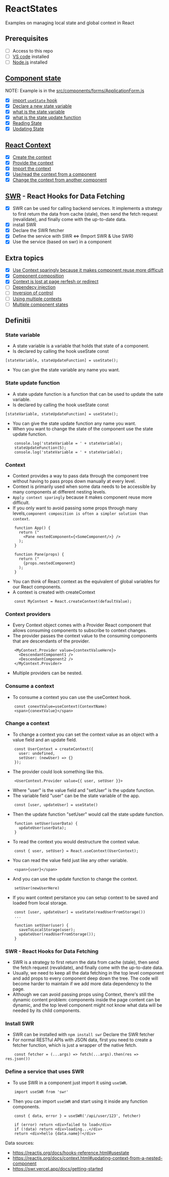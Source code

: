 # ReactStates
Examples on managing local state and global context in React

## Prerequisites
- [ ] Access to this repo
- [ ] [VS code](https://code.visualstudio.com/Download) installed
- [ ] [Node.js](https://nodejs.org/en/) installed

## [Component state](https://reactjs.org/docs/hooks-state.html)

  NOTE: Example is in the [src/components/forms/ApplicationForm.js](https://github.com/BackToTech-Study/ReactStates/blob/main/src/components/forms/ApplicationForm.js)

- [x] [import `useState` hook](https://reactjs.org/docs/hooks-state.html#whats-a-hook)
- [x] [Declare a new state variable](https://reactjs.org/docs/hooks-state.html#declaring-a-state-variable)
- [x] [what is the state variable](https://github.com/BackToTech-Study/ReactStates/blob/main/src/components/layout/Welcome.js)
- [x] [what is the state update function](https://github.com/BackToTech-Study/ReactStates/blob/main/src/components/layout/Welcome.js)
- [x] [Reading State](https://reactjs.org/docs/hooks-state.html#reading-state)
- [x] [Updating State](https://reactjs.org/docs/hooks-state.html#updating-state)

## [React Context](https://reactjs.org/docs/context.html)

- [x] [Create the context](https://github.com/BackToTech-Study/ReactStates/blob/main/src/contexts/UserContext.js)
- [x] [Provide the context](https://github.com/BackToTech-Study/ReactStates/blob/main/src/App.js)
- [x] [Import the context](https://github.com/BackToTech-Study/ReactStates/blob/main/src/components/layout/Navbar.js)
- [x] [Use/read the context from a component](https://github.com/BackToTech-Study/ReactStates/blob/main/src/components/layout/Navbar.js)
- [x] [Change the context from another component](https://github.com/BackToTech-Study/ReactStates/blob/main/src/components/layout/Navbar.js)

## [SWR](https://swr.vercel.app/) - React Hooks for Data Fetching
- [x] SWR can be used for calling backend services. It implements a strategy to first return the data from cache (stale), then send the fetch request (revalidate), and finally come with the up-to-date data.
- [x] install SWR
- [x] Declare the SWR fetcher
- [x] Define the service with SWR <=> (Import SWR & Use SWR)
- [x] Use the service (based on swr) in a component

## Extra topics

- [x] [Use Context sparingly because it makes component reuse more difficult](https://reactjs.org/docs/context.html#before-you-use-context)
- [x] [Component composition](https://krasimir.gitbooks.io/react-in-patterns/content/chapter-04/)
- [x] [Context is lost at page rerfesh or redirect](https://github.com/BackToTech-Study/ReactStates/blob/main/src/App.js)
- [ ] [Dependecy injection](https://krasimir.gitbooks.io/react-in-patterns/content/chapter-10/)
- [ ] [Inversion of control](https://kentcdodds.com/blog/inversion-of-control)
- [ ] [Using multiple contexts](https://reactjs.org/docs/context.html#updating-context-from-a-nested-component)
- [ ] [Multiple component states](https://reactjs.org/docs/hooks-faq.html#should-i-use-one-or-many-state-variables)

## Definitii 

### State variable
* A state variable is a variable that holds that state of a component.
* Is declared by calling the hook useState const 
```
[stateVariable, stateUpdateFunction] = useState();
```
* You can give the state variable any name you want.

### State update function
* A state update function is a function that can be used to update the sate variable.
* Is declared by calling the hook useState const 
```
[stateVariable, stateUpdateFunction] = useState();
```
* You can give the state update function any name you want.
* When you want to change the state of the component use the state update function.
```
    console.log('stateVariable = ' + stateVariable);
    stateUpdateFunction(5);
    console.log('stateVariable = ' + stateVariable);
```

### Context
* Context provides a way to pass data through the component tree without having to pass props down manually at every level.
* Context is primarily used when some data needs to be accessible by many components at different nesting levels.
* `Apply context sparingly` because it makes component reuse more difficult.
* If you only want to avoid passing some props through many levels,`component composition is often a simpler solution than context`.
```
    function App() {
      return ("
        <Pane nestedComponent={<SomeComponent/>} />
      );
    }

    function Pane(props) {
      return ("
        {props.nestedComponent}
      );
    }
```
* You can think of React context as the equivalent of global variables for our React components.
* A context is created with createContext
```
    const MyContext = React.createContext(defaultValue);
```    
### Context providers
* Every Context object comes with a Provider React component that allows consuming components to subscribe to context changes.
* The provider passes the context value to the consuming components that are descendants of the provider.
```
    <MyContext.Provider value={contextValueHere}>
      <DescendantComponent1 />
      <DescendantComponent2 />
    </MyContext.Provider>
```    
* Multiple providers can be nested.

### Consume a context
* To consume a context you can use the useContext hook.
```
    const conextValue=useContext(ContextName)
    <span>{conextValue}</span>
```    
### Change a context
* To change a context you can set the context value as an object with a value field and an update field.
```
    const UserContext = createContext({
      user: undefined,
      setUser: (newUser) => {}
    });
```
* The provider could look something like this.
```
    <UserContext.Provider value={{ user, setUser }}>
```
* Where "user" is the value field and "setUser" is the update function.
* The variable field "user" can be the state variable of the app.
```
    const [user, updateUser] = useState()
```
* Then the update function "setUser" would call the state update function.
```
    function setUser(userData) {
      updateUser(userData);
    }
```
* To read the context you would destructure the context value.
```
    const { user, setUser} = React.useContext(UserContext);
```    
* You can read the value field just like any other variable.
```
    <span>{user}</span>
```
* And you can use the update function to change the context.
```
    setUser(newUserHere)
```
* If you want context persitance you can setup context to be saved and loaded from local storage.
```
    const [user, updateUser] = useState(readUserFromStorage())
    ...

    function setUser(user) {
      saveToLocalStorage(user);
      updateUser(readUserFromStorage());
    }
```     
### SWR - React Hooks for Data Fetching
* SWR is a strategy to first return the data from cache (stale), then send the fetch request (revalidate), and finally come with the up-to-date data.
* Usually, we need to keep all the data fetching in the top level component and add props to every component deep down the tree. The code will become harder to maintain if we add more data dependency to the page.
* Although we can avoid passing props using Context, there's still the dynamic content problem: components inside the page content can be dynamic, and the top level component might not know what data will be needed by its child components.

### Install SWR
* SWR can be installed with `npm install swr`
Declare the SWR fetcher
* For normal RESTful APIs with JSON data, first you need to create a fetcher function, which is just a wrapper of the native fetch.
```
    const fetcher = (...args) => fetch(...args).then(res => res.json())
``` 

### Define a service that uses SWR
* To use SWR in a component just import it using `useSWR`.
```
    import useSWR from 'swr'
```
* Then you can import `useSWR` and start using it inside any function components.
```
    const { data, error } = useSWR('/api/user/123', fetcher)

    if (error) return <div>failed to load</div>
    if (!data) return <div>loading...</div>
    return <div>hello {data.name}!</div>
```    

Data sources:
* https://reactjs.org/docs/hooks-reference.html#usestate
* https://reactjs.org/docs/context.html#updating-context-from-a-nested-component
* https://swr.vercel.app/docs/getting-started
